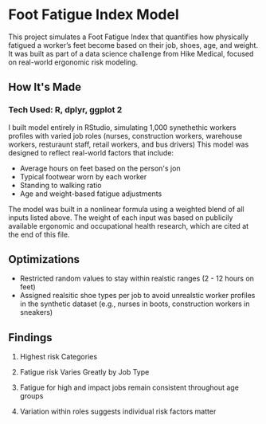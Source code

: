 # Foot Fatigue Index Model

This project simulates a Foot Fatigue Index that quantifies how physically fatigued a worker’s feet become based on their job, shoes, age, and weight. It was built as part of a data science challenge from Hike Medical, focused on real-world ergonomic risk modeling.

## How It's Made 

### Tech Used: R, dplyr, ggplot 2

I built model entirely in RStudio, simulating 1,000 synethethic workers profiles with varied job roles (nurses, construction workers, warehouse workers, resturaunt staff, retail workers, and bus drivers) This model was designed to reflect real-world factors that include:

- Average hours on feet based on the person's jon
- Typical footwear worn by each worker
- Standing to walking ratio
- Age and weight-based fatigue adjustments

The model was built in a nonlinear formula using a weighted blend of all inputs listed above. The weight of each input was based on publicily available ergonomic and occupational health research, which are cited at the end of this file. 

## Optimizations 

- Restricted random values to stay within realstic ranges (2 - 12 hours on feet)
- Assigned realsitic shoe types per job to avoid unrealstic worker profiles in the synthetic dataset (e.g., nurses in boots, construction workers in sneakers)

## Findings 

1. Highest risk Categories

2. Fatigue risk Varies Greatly by Job Type

3. Fatigue for high and impact jobs remain consistent throughout age groups

4. Variation within roles suggests individual risk factors matter





